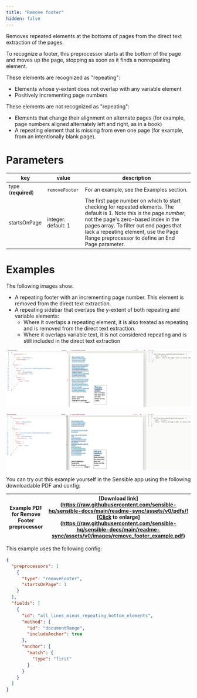 ```yaml
---
title: "Remove footer"
hidden: false
---
```


Removes repeated elements at the bottoms of pages from the direct text extraction of the pages.   

To recognize a footer, this preprocessor starts at the bottom of the page and moves up the page, stopping as soon as it finds a nonrepeating element. 

These elements are recognized as "repeating":

- Elements whose y-extent does not overlap with any variable element
- Positively incrementing page numbers

These elements are not recognized as "repeating": 

- Elements that change their alignment on alternate pages (for example, page numbers aligned alternately left and right, as in a book)
- A repeating element that is missing from even one page (for example, from an intentionally blank page). 

Parameters
====

| key            | value   | description                                                      |
| -------------- | ------ | ------------------------------------------------------------ |
| type (**required**) | `removeFooter` | For an example, see the Examples section. |
| startsOnPage | integer. default: 1 | The first page number on which to start checking for repeated elements. The default is 1.  Note this is the page *number*, not the page's zero-based index in the pages array. To filter out end pages that lack a repeating element, use the Page Range preprocessor to define an End Page parameter. |

Examples
====

The following images show:

- A repeating footer with an incrementing page number. This element is removed from the direct text extraction.
- A repeating sidebar that overlaps the y-extent of both repeating and variable elements: 
  - Where it overlaps a repeating element, it is also treated as repeating and is removed from the direct text extraction.
  - Where it overlaps variable text, it is not considered repeating and is still included in the direct text extraction

![Click to enlarge](https://raw.githubusercontent.com/sensible-hq/sensible-docs/main/readme-sync/assets/v0/images/remove_footer_example_1.png)

![Click to enlarge](https://raw.githubusercontent.com/sensible-hq/sensible-docs/main/readme-sync/assets/v0/images/remove_footer_example_2.png)


You can try out this example yourself in the Sensible app using the following downloadable PDF and config:

| Example PDF for Remove Footer preprocessor | [Download link](https://raw.githubusercontent.com/sensible-hq/sensible-docs/main/readme-sync/assets/v0/pdfs/![Click to enlarge](https://raw.githubusercontent.com/sensible-hq/sensible-docs/main/readme-sync/assets/v0/images/remove_footer_example.pdf) |
| ------------------------------------------ | ------------------------------------------------------------ |

This example uses the following config:

```json
{
  "preprocessors": [
    {
      "type": "removeFooter",
      "startsOnPage": 1
    }
  ],
  "fields": [
    {
      "id": "all_lines_minus_repeating_bottom_elements",
      "method": {
        "id": "documentRange",
        "includeAnchor": true
      },
      "anchor": {
        "match": {
          "type": "first"
        }
      }
    }
  ]
}
```